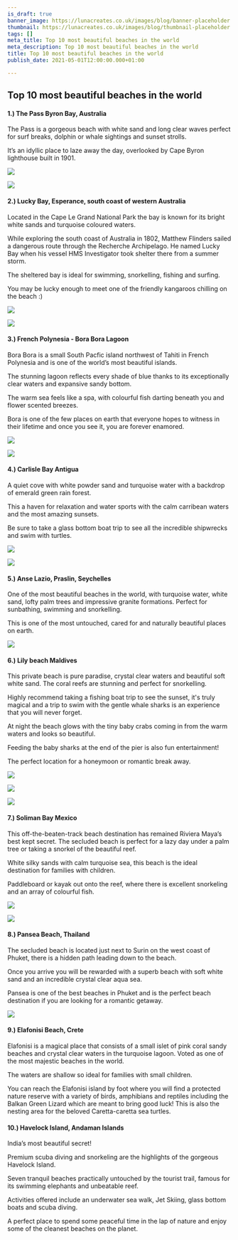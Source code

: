 ```yaml
---
is_draft: true
banner_image: https://lunacreates.co.uk/images/blog/banner-placeholder.jpg
thumbnail: https://lunacreates.co.uk/images/blog/thumbnail-placeholder.jpg
tags: []
meta_title: Top 10 most beautiful beaches in the world
meta_description: Top 10 most beautiful beaches in the world
title: Top 10 most beautiful beaches in the world
publish_date: 2021-05-01T12:00:00.000+01:00

---
```

## **Top 10 most beautiful beaches in the world**

#### **1.) The Pass Byron Bay, Australia**

The Pass is a gorgeous beach with white sand and long clear waves perfect for surf breaks, dolphin or whale sightings and sunset strolls.

It’s an idyllic place to laze away the day, overlooked by Cape Byron lighthouse built in 1901.

![](https://lunacreates.co.uk/images/blog/fullsizeoutput_75ba.jpeg)

![](https://lunacreates.co.uk/images/blog/fullsizeoutput_75bb.jpeg)

#### **2.) Lucky Bay, Esperance, south coast of western Australia**

Located in the Cape Le Grand National Park the bay is known for its bright white sands and turquoise coloured waters.

While exploring the south coast of Australia in 1802, Matthew Flinders sailed a dangerous route through the Recherche Archipelago. He named Lucky Bay when his vessel HMS Investigator took shelter there from a summer storm.

The sheltered bay is ideal for swimming, snorkelling, fishing and surfing.

You may be lucky enough to meet one of the friendly kangaroos chilling on the beach :)

![](https://lunacreates.co.uk/images/blog/screen-shot-2021-04-30-at-14-57-09.png)

![](https://lunacreates.co.uk/images/blog/fullsizeoutput_75bc.jpeg)

#### **3.) French Polynesia - Bora Bora Lagoon**

Bora Bora is a small South Pacfic island northwest of Tahiti in French Polynesia and is one of the world’s most beautiful islands.

The stunning lagoon reflects every shade of blue thanks to its exceptionally clear waters and expansive sandy bottom.

The warm sea feels like a spa, with colourful fish darting beneath you and flower scented breezes.

Bora is one of the few places on earth that everyone hopes to witness in their lifetime and once you see it, you are forever enamored.

![](https://lunacreates.co.uk/images/blog/fullsizeoutput_75c0.jpeg)

![](https://lunacreates.co.uk/images/blog/fullsizeoutput_75c1.jpeg)

#### **4.) Carlisle Bay Antigua**

A quiet cove with white powder sand and turquoise water with a backdrop of emerald green rain forest.

This a haven for relaxation and water sports with the calm carribean waters and the most amazing sunsets.

Be sure to take a glass bottom boat trip to see all the incredible shipwrecks and swim with turtles.

![](https://lunacreates.co.uk/images/blog/screen-shot-2021-05-08-at-09-01-36.png)

![](https://lunacreates.co.uk/images/blog/screen-shot-2021-05-08-at-09-02-44.png)

#### **5.) Anse Lazio, Praslin, Seychelles**

One of the most beautiful beaches in the world, with turquoise water, white sand, lofty palm trees and impressive granite formations. Perfect for sunbathing, swimming and snorkelling.

This is one of the most untouched, cared for and naturally beautiful places on earth.

![](https://lunacreates.co.uk/images/blog/screen-shot-2021-05-08-at-15-51-30.png)

#### **6.) Lily beach Maldives**

This private beach is pure paradise, crystal clear waters and beautiful soft white sand. The coral reefs are stunning and perfect for snorkelling.

Highly recommend taking a fishing boat trip to see the sunset, it's truly magical and a trip to swim with the gentle whale sharks is an experience that you will never forget.

At night the beach glows with the tiny baby crabs coming in from the warm waters and looks so beautiful.

Feeding the baby sharks at the end of the pier is also fun entertainment!

The perfect location for a honeymoon or romantic break away.

![](https://lunacreates.co.uk/images/blog/screen-shot-2021-05-08-at-16-01-12.png)

![](https://lunacreates.co.uk/images/blog/screen-shot-2021-05-08-at-16-05-30.png)

![](https://lunacreates.co.uk/images/blog/screen-shot-2021-05-08-at-16-10-15.png)

#### **7.) Soliman Bay Mexico**

This off-the-beaten-track beach destination has remained Riviera Maya’s best kept secret. The secluded beach is perfect for a lazy day under a palm tree or taking a snorkel of the beautiful reef.

White silky sands with calm turquoise sea, this beach is the ideal destination for families with children.

Paddleboard or kayak out onto the reef, where there is excellent snorkeling and an array of colourful fish.

![](https://lunacreates.co.uk/images/blog/screen-shot-2021-05-08-at-16-14-06.png)

![](https://lunacreates.co.uk/images/blog/screen-shot-2021-05-08-at-16-16-36.png)

#### **8.) Pansea Beach, Thailand**

The secluded beach is located just next to Surin on the west coast of Phuket, there is a hidden path leading down to the beach.

Once you arrive you will be rewarded with a superb beach with soft white sand and an incredible crystal clear aqua sea.

Pansea is one of the best beaches in Phuket and is the perfect beach destination if you are looking for a romantic getaway.

![](https://lunacreates.co.uk/images/blog/screen-shot-2021-05-08-at-16-21-21.png)

#### **9.) Elafonisi Beach, Crete**

Elafonisi is a magical place that consists of a small islet of pink coral sandy beaches and crystal clear waters in the turquoise lagoon. Voted as one of the most majestic beaches in the world.

The waters are shallow so ideal for families with small children.

You can reach the Elafonisi island by foot where you will find a protected nature reserve with a variety of birds, amphibians and reptiles including the Balkan Green Lizard which are meant to bring good luck! This is also the nesting area for the beloved Caretta-caretta sea turtles.

#### **10.) Havelock Island, Andaman Islands**

India’s most beautiful secret!

Premium scuba diving and snorkeling are the highlights of the gorgeous Havelock Island.

Seven tranquil beaches practically untouched by the tourist trail, famous for its swimming elephants and unbeatable reef.

Activities offered include an underwater sea walk, Jet Skiing, glass bottom boats and scuba diving.

A perfect place to spend some peaceful time in the lap of nature and enjoy some of the cleanest beaches on the planet.